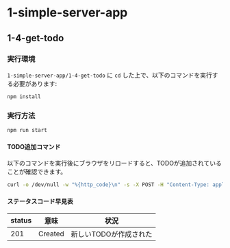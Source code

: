 # 1-simple-server-app
## 1-4-get-todo
### 実行環境
`1-simple-server-app/1-4-get-todo` に `cd` した上で、以下のコマンドを実行する必要があります:
```bash
npm install
```

### 実行方法
```bash
npm run start
```

#### TODO追加コマンド
以下のコマンドを実行後にブラウザをリロードすると、TODOが追加されていることが確認できます。
```bash
curl -o /dev/null -w "%{http_code}\n" -s -X POST -H "Content-Type: application/json" -d '{"title": "次回のWeb研に出席する"}' http://localhost:8000
```

#### ステータスコード早見表

| status | 意味 | 状況 |
| --- | --- | --- |
| 201 | Created | 新しいTODOが作成された |
